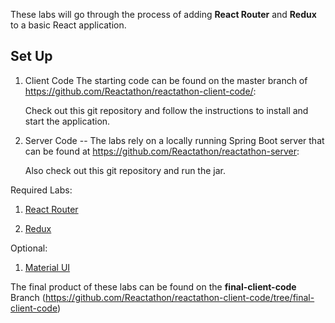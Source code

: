 These labs will go through the process of adding **React Router** and **Redux** to a basic React application.


## Set Up

1. Client Code
The starting code can be found on the master branch of https://github.com/Reactathon/reactathon-client-code/:

    Check out this git repository and follow the instructions to install and start the application.

1. Server Code -- The labs rely on a locally running Spring Boot server that can be found at https://github.com/Reactathon/reactathon-server:

    Also check out this git repository and run the jar.

Required Labs:

1. [React Router](./1_routing/readme.md)

1. [Redux](./2_redux/readme.md)


Optional:

1. [Material UI](./3_material_ui/readme.md)

The final product of these labs can be found on the **final-client-code** Branch (https://github.com/Reactathon/reactathon-client-code/tree/final-client-code)